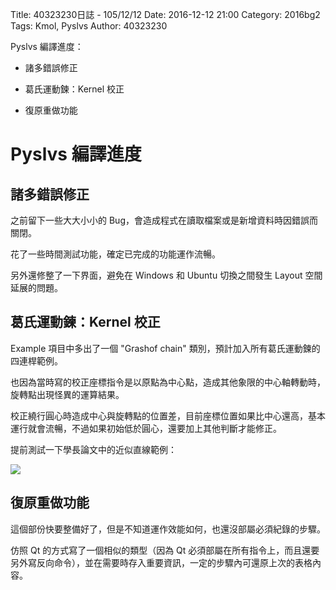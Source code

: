 Title: 40323230日誌 - 105/12/12
Date: 2016-12-12 21:00
Category: 2016bg2
Tags: Kmol, Pyslvs
Author: 40323230

Pyslvs 編譯進度：

* 諸多錯誤修正

* 葛氏運動鍊：Kernel 校正

* 復原重做功能

<!-- PELICAN_END_SUMMARY -->

Pyslvs 編譯進度
===

諸多錯誤修正
---

之前留下一些大大小小的 Bug，會造成程式在讀取檔案或是新增資料時因錯誤而關閉。

花了一些時間測試功能，確定已完成的功能運作流暢。

另外還修整了一下界面，避免在 Windows 和 Ubuntu 切換之間發生 Layout 空間延展的問題。

葛氏運動鍊：Kernel 校正
---

Example 項目中多出了一個 "Grashof chain" 類別，預計加入所有葛氏運動鍊的四連桿範例。

也因為當時寫的校正座標指令是以原點為中心點，造成其他象限的中心軸轉動時，旋轉點出現怪異的運算結果。

校正繞行圓心時造成中心與旋轉點的位置差，目前座標位置如果比中心還高，基本運行就會流暢，不過如果初始低於圓心，還要加上其他判斷才能修正。

提前測試一下學長論文中的近似直線範例：

![](https://raw.githubusercontent.com/coursemdetw/project_site_files/gh-pages/files/2016spring/g2/Python_solvespace/1212_01.png)

復原重做功能
---

這個部份快要整備好了，但是不知道運作效能如何，也還沒部屬必須紀錄的步驟。

仿照 Qt 的方式寫了一個相似的類型（因為 Qt 必須部屬在所有指令上，而且還要另外寫反向命令），並在需要時存入重要資訊，一定的步驟內可還原上次的表格內容。
